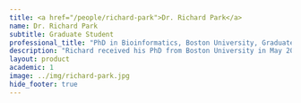 ```yaml
---
title: <a href="/people/richard-park">Dr. Richard Park</a>
name: Dr. Richard Park
subtitle: Graduate Student
professional_title: "PhD in Bioinformatics, Boston University, Graduate student (2009-2014), Director of Data Platforms, Syntelli Solutions, Inc."  # Joined professional titles
description: "Richard received his PhD from Boston University in May 2014 with a thesis entitled \"Visualization and analysis of cancer genome sequencing studies\". An expert in data visualization, Richard worked on several projects related to visualization of structural variation as well as germline variants in cancer data. With his visualization work, he was a finalist in the Illumina iDEA Challenge in 2011."
layout: product
academic: 1
image: ../img/richard-park.jpg
hide_footer: true
---
```

